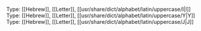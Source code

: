 Type: [[Hebrew]], [[Letter]], [[usr/share/dict/alphabet/latin/uppercase/I|I]]
Type: [[Hebrew]], [[Letter]], [[usr/share/dict/alphabet/latin/uppercase/Y|Y]]
Type: [[Hebrew]], [[Letter]], [[usr/share/dict/alphabet/latin/uppercase/J|J]]
